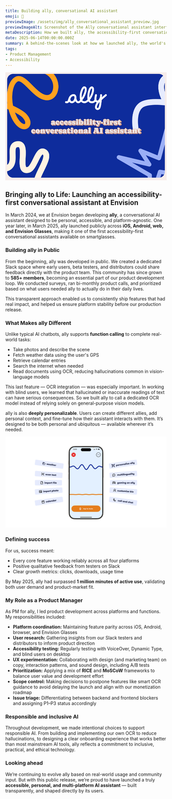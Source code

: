 ```yaml
---
title: Building ally, conversational AI assistant
emoji: 🦿
previewImage: /assets/img/ally_conversational_assistant_preview.jpg
previewImageAlt: Screenshot of the Ally conversational assistant interface showing a chat window and task shortcuts.
metaDescription: How we built ally, the accessibility-first conversational assistant at Envision, from public development to cross-platform launch.
date: 2025-06-14T00:00:00.000Z
summary: A behind-the-scenes look at how we launched ally, the world's first accessibility-first conversational assistant on smartglasses.
tags:
- Product Management
- Accessibility
---
```


![Illustration showing 'ally', accessibility first AI assistant.](/src/assets/img/ally.jpg)

## Bringing ally to Life: Launching an accessibility-first conversational assistant at Envision

In March 2024, we at Envision began developing **ally**, a conversational AI assistant designed to be personal, accessible, and platform-agnostic. One year later, in March 2025, ally launched publicly across **iOS, Android, web, and Envision Glasses**, making it one of the first accessibility-first conversational assistants available on smartglasses.

### Building ally in Public

From the beginning, ally was developed in public. We created a dedicated Slack space where early users, beta testers, and distributors could share feedback directly with the product team. This community has since grown to **585+ members**, becoming an essential part of our product development loop. We conducted surveys, ran bi-monthly product calls, and prioritized based on what users needed ally to actually do in their daily lives.

This transparent approach enabled us to consistently ship features that had real impact, and helped us ensure platform stability before our production release.

### What Makes ally Different

Unlike typical AI chatbots, ally supports **function calling** to complete real-world tasks:
- Take photos and describe the scene
- Fetch weather data using the user's GPS
- Retrieve calendar entries
- Search the internet when needed
- Read documents using OCR, reducing hallucinations common in vision-language models

This last feature — OCR integration — was especially important. In working with blind users, we learned that hallucinated or inaccurate readings of text can have serious consequences. So we built ally to call a dedicated OCR model instead of relying solely on general-purpose vision models.

ally is also **deeply personalizable**. Users can create different allies, add personal context, and fine-tune how their assistant interacts with them. It’s designed to be both personal and ubiquitous — available wherever it’s needed.

![Illustration showing 'Ally's features'](/src/assets/img/ally_features.png)

### Defining success

For us, success meant:
- Every core feature working reliably across all four platforms
- Positive qualitative feedback from testers on Slack
- Clear growth metrics: clicks, downloads, usage time

By May 2025, ally had surpassed **1 million minutes of active use**, validating both user demand and product-market fit.

### My Role as a Product Manager

As PM for ally, I led product development across platforms and functions. My responsibilities included:

- **Platform coordination:** Maintaining feature parity across iOS, Android, browser, and Envision Glasses  
- **User research:** Gathering insights from our Slack testers and distributors to inform product direction  
- **Accessibility testing:** Regularly testing with VoiceOver, Dynamic Type, and blind users on desktop  
- **UX experimentation:** Collaborating with design (and marketing team) on copy, interaction patterns, and sound design, including A/B tests  
- **Prioritization:** Applying a mix of **RICE** and **MoSCoW** frameworks to balance user value and development effort  
- **Scope control:** Making decisions to postpone features like smart OCR guidance to avoid delaying the launch and align with our monetization roadmap  
- **Issue triage:** Differentiating between backend and frontend blockers and assigning P1–P3 status accordingly  

### Responsible and inclusive AI

Throughout development, we made intentional choices to support responsible AI. From building and implementing our own OCR to reduce hallucinations, to designing a clear onboarding experience that works better than most mainstream AI tools, ally reflects a commitment to inclusive, practical, and ethical technology.

### Looking ahead

We’re continuing to evolve ally based on real-world usage and community input. But with this public release, we’re proud to have launched a truly **accessible, personal, and multi-platform AI assistant** — built transparently, and shaped directly by its users.
